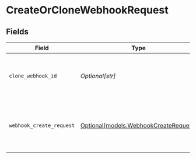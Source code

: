 # CreateOrCloneWebhookRequest


## Fields

| Field                                                                      | Type                                                                       | Required                                                                   | Description                                                                |
| -------------------------------------------------------------------------- | -------------------------------------------------------------------------- | -------------------------------------------------------------------------- | -------------------------------------------------------------------------- |
| `clone_webhook_id`                                                         | *Optional[str]*                                                            | :heavy_minus_sign:                                                         | id of the webhook to clone. Only required if cloning a webhook.            |
| `webhook_create_request`                                                   | [Optional[models.WebhookCreateRequest]](../models/webhookcreaterequest.md) | :heavy_minus_sign:                                                         | Webhook data (required when creating, not when cloning)                    |